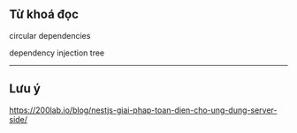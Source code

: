

## Từ khoá đọc

circular dependencies

dependency injection tree



---
## Lưu ý

https://200lab.io/blog/nestjs-giai-phap-toan-dien-cho-ung-dung-server-side/